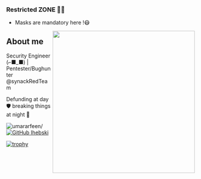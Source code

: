 ### Restricted ZONE 👾💀
* Masks are mandatory here !😷
<img align='right' src="https://github-readme-stats.vercel.app/api?username=NoobGajen&show_icons=true&theme=react" width="380">
<h2>About me</h2>
<p>Security Engineer (⌐■_■) | Pentester/Bughunter @synackRedTeam
  
Defunding at day 🛡 breaking things at night 👿 <br></p>

<img src="https://komarev.com/ghpvc/?username=NoobGajen&style=flat&color=blue" alt=umararfeen/> [![GitHub Ihebski](https://img.shields.io/github/followers/NoobGajen?label=follow%20github&style=flat-square)](https://github.com/NoobGajen)
<br>
  
[![trophy](https://github-profile-trophy.vercel.app/?username=NoobGajen&theme=nord&row=1&margin-w=15)](https://github.com/ryo-ma/github-profile-trophy)

<!--
**NoobGajen/NoobGajen** is a ✨ _special_ ✨ repository because its `README.md` (this file) appears on your GitHub profile.

Here are some ideas to get you started:

- 🔭 I’m currently working on ...
- 🌱 I’m currently learning ...
- 👯 I’m looking to collaborate on ...
- 🤔 I’m looking for help with ...
- 💬 Ask me about ...
- 📫 How to reach me: ...
- 😄 Pronouns: ...
- ⚡ Fun fact: ...
-->
